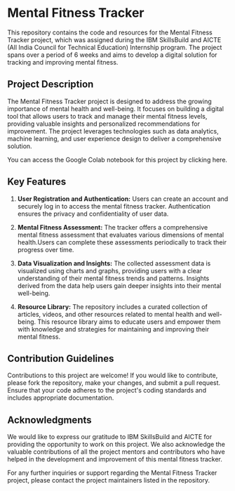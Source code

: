 # Mental Fitness Tracker

This repository contains the code and resources for the Mental Fitness Tracker project, which was assigned during the IBM SkillsBuild and AICTE (All India Council for Technical Education) Internship program. The project spans over a period of 6 weeks and aims to develop a digital solution for tracking and improving mental fitness.

## Project Description
The Mental Fitness Tracker project is designed to address the growing importance of mental health and well-being. It focuses on building a digital tool that allows users to track and manage their mental fitness levels, providing valuable insights and personalized recommendations for improvement. The project leverages technologies such as data analytics, machine learning, and user experience design to deliver a comprehensive solution.

You can access the Google Colab notebook for this project by clicking here.

## Key Features
1. **User Registration and Authentication:** Users can create an account and securely log in to access the mental fitness tracker. Authentication ensures the privacy and confidentiality of user data.

2. **Mental Fitness Assessment:** The tracker offers a comprehensive mental fitness assessment that evaluates various dimensions of mental health.Users can complete these assessments periodically to track their progress over time.

3. **Data Visualization and Insights:** The collected assessment data is visualized using charts and graphs, providing users with a clear understanding of their mental fitness trends and patterns. Insights derived from the data help users gain deeper insights into their mental well-being.

4. **Resource Library:** The repository includes a curated collection of articles, videos, and other resources related to mental health and well-being. This resource library aims to educate users and empower them with knowledge and strategies for maintaining and improving their mental fitness.

## Contribution Guidelines
Contributions to this project are welcome! If you would like to contribute, please fork the repository, make your changes, and submit a pull request. Ensure that your code adheres to the project's coding standards and includes appropriate documentation.

## Acknowledgments
We would like to express our gratitude to IBM SkillsBuild and AICTE for providing the opportunity to work on this project. We also acknowledge the valuable contributions of all the project mentors and contributors who have helped in the development and improvement of this mental fitness tracker.

For any further inquiries or support regarding the Mental Fitness Tracker project, please contact the project maintainers listed in the repository.
